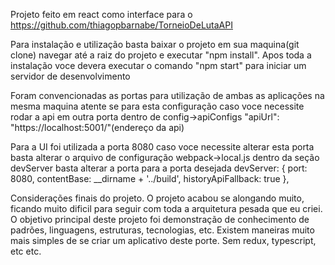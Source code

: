 Projeto feito em react como interface para o https://github.com/thiagopbarnabe/TorneioDeLutaAPI

Para instalação e utilização basta baixar o projeto em sua maquina(git clone) navegar até a raiz do projeto e executar "npm install". Apos toda a instalação voce devera executar o comando "npm start" para iniciar um servidor de desenvolvimento

Foram convencionadas as portas para utilização de ambas as aplicações na mesma maquina atente se para esta configuração caso voce necessite rodar a api em outra porta
dentro de config->apiConfigs 
"apiUrl": "https://localhost:5001/"(endereço da api)

Para a UI foi utilizada a porta 8080 caso voce necessite alterar esta porta basta alterar o arquivo de configuração webpack->local.js
dentro da seção devServer basta alterar a porta para a porta desejada
devServer: {
        port: 8080, 
        contentBase: __dirname + '../build',
        historyApiFallback: true
    },
    

Considerações finais do projeto. O projeto acabou se alongando muito, ficando muito dificil para seguir com toda a arquitetura pesada que eu criei. O objetivo principal deste projeto foi demonstração de conhecimento de padrões, linguagens, estruturas, tecnologias, etc. Existem maneiras muito mais simples de se criar um aplicativo deste porte. Sem redux, typescript, etc etc. 
